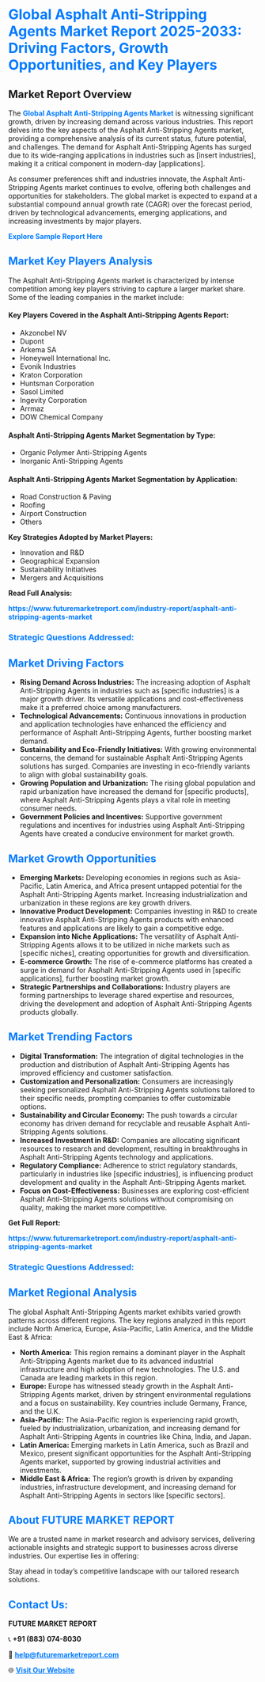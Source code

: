 <h1 style="color: #007BFF;">Global Asphalt Anti-Stripping Agents Market Report 2025-2033: Driving Factors, Growth Opportunities, and Key Players</h1>

<section id="overview">
<h2>Market Report Overview</h2>
<p>The <a href="https://www.futuremarketreport.com/industry-report/asphalt-anti-stripping-agents-market" style="color: #007BFF; text-decoration: none;"><strong>Global Asphalt Anti-Stripping Agents Market</strong></a> is witnessing significant growth, driven by increasing demand across various industries. This report delves into the key aspects of the Asphalt Anti-Stripping Agents market, providing a comprehensive analysis of its current status, future potential, and challenges. The demand for Asphalt Anti-Stripping Agents has surged due to its wide-ranging applications in industries such as [insert industries], making it a critical component in modern-day [applications].</p>
<p>As consumer preferences shift and industries innovate, the Asphalt Anti-Stripping Agents market continues to evolve, offering both challenges and opportunities for stakeholders. The global market is expected to expand at a substantial compound annual growth rate (CAGR) over the forecast period, driven by technological advancements, emerging applications, and increasing investments by major players.</p>
</section>

<section id="overview">
<p><a href="https://www.futuremarketreport.com/request-sample/reportId=96584" style="color: #007BFF; text-decoration: none;"><strong>Explore Sample Report Here</strong></a></p>
</section>

<section id="key-players">
<h2 style="color: #007BFF;">Market Key Players Analysis</h2>
<p>The Asphalt Anti-Stripping Agents market is characterized by intense competition among key players striving to capture a larger market share. Some of the leading companies in the market include:</p>
<h4>Key Players Covered in the Asphalt Anti-Stripping Agents Report:</h4>
<ul><li>Akzonobel NV</li><li>Dupont</li><li>Arkema SA</li><li>Honeywell International Inc.</li><li>Evonik Industries</li><li>Kraton Corporation</li><li>Huntsman Corporation</li><li>Sasol Limited</li><li>Ingevity Corporation</li><li>Arrmaz</li><li>DOW Chemical Company</li></ul>
<h4>Asphalt Anti-Stripping Agents Market Segmentation by Type:</h4>
<ul><li>Organic Polymer Anti-Stripping Agents</li><li>Inorganic Anti-Stripping Agents</li></ul>

<h4>Asphalt Anti-Stripping Agents Market Segmentation by Application:</h4>
<ul><li>Road Construction &amp; Paving</li><li>Roofing</li><li>Airport Construction</li><li>Others</li></ul>
<p><strong>Key Strategies Adopted by Market Players:</strong></p>
<ul>
<li>Innovation and R&D</li>
<li>Geographical Expansion</li>
<li>Sustainability Initiatives</li>
<li>Mergers and Acquisitions</li>
</ul>
</section>

<section>
<p><strong>Read Full Analysis: </strong></p><a href="https://www.futuremarketreport.com/industry-report/asphalt-anti-stripping-agents-market" style="color: #007BFF; text-decoration: none;"><strong>https://www.futuremarketreport.com/industry-report/asphalt-anti-stripping-agents-market</strong></a>
<h3 style="color: #007BFF;">Strategic Questions Addressed:</h3>
</section>

<section id="driving-factors">
<h2 style="color: #007BFF;">Market Driving Factors</h2>
<ul>
<li><strong>Rising Demand Across Industries:</strong> The increasing adoption of Asphalt Anti-Stripping Agents in industries such as [specific industries] is a major growth driver. Its versatile applications and cost-effectiveness make it a preferred choice among manufacturers.</li>
<li><strong>Technological Advancements:</strong> Continuous innovations in production and application technologies have enhanced the efficiency and performance of Asphalt Anti-Stripping Agents, further boosting market demand.</li>
<li><strong>Sustainability and Eco-Friendly Initiatives:</strong> With growing environmental concerns, the demand for sustainable Asphalt Anti-Stripping Agents solutions has surged. Companies are investing in eco-friendly variants to align with global sustainability goals.</li>
<li><strong>Growing Population and Urbanization:</strong> The rising global population and rapid urbanization have increased the demand for [specific products], where Asphalt Anti-Stripping Agents plays a vital role in meeting consumer needs.</li>
<li><strong>Government Policies and Incentives:</strong> Supportive government regulations and incentives for industries using Asphalt Anti-Stripping Agents have created a conducive environment for market growth.</li>
</ul>
</section>

<section id="growth-opportunities">
<h2 style="color: #007BFF;">Market Growth Opportunities</h2>
<ul>
<li><strong>Emerging Markets:</strong> Developing economies in regions such as Asia-Pacific, Latin America, and Africa present untapped potential for the Asphalt Anti-Stripping Agents market. Increasing industrialization and urbanization in these regions are key growth drivers.</li>
<li><strong>Innovative Product Development:</strong> Companies investing in R&D to create innovative Asphalt Anti-Stripping Agents products with enhanced features and applications are likely to gain a competitive edge.</li>
<li><strong>Expansion into Niche Applications:</strong> The versatility of Asphalt Anti-Stripping Agents allows it to be utilized in niche markets such as [specific niches], creating opportunities for growth and diversification.</li>
<li><strong>E-commerce Growth:</strong> The rise of e-commerce platforms has created a surge in demand for Asphalt Anti-Stripping Agents used in [specific applications], further boosting market growth.</li>
<li><strong>Strategic Partnerships and Collaborations:</strong> Industry players are forming partnerships to leverage shared expertise and resources, driving the development and adoption of Asphalt Anti-Stripping Agents products globally.</li>
</ul>
</section>

<section id="trending-factors">
<h2 style="color: #007BFF;">Market Trending Factors</h2>
<ul>
<li><strong>Digital Transformation:</strong> The integration of digital technologies in the production and distribution of Asphalt Anti-Stripping Agents has improved efficiency and customer satisfaction.</li>
<li><strong>Customization and Personalization:</strong> Consumers are increasingly seeking personalized Asphalt Anti-Stripping Agents solutions tailored to their specific needs, prompting companies to offer customizable options.</li>
<li><strong>Sustainability and Circular Economy:</strong> The push towards a circular economy has driven demand for recyclable and reusable Asphalt Anti-Stripping Agents solutions.</li>
<li><strong>Increased Investment in R&D:</strong> Companies are allocating significant resources to research and development, resulting in breakthroughs in Asphalt Anti-Stripping Agents technology and applications.</li>
<li><strong>Regulatory Compliance:</strong> Adherence to strict regulatory standards, particularly in industries like [specific industries], is influencing product development and quality in the Asphalt Anti-Stripping Agents market.</li>
<li><strong>Focus on Cost-Effectiveness:</strong> Businesses are exploring cost-efficient Asphalt Anti-Stripping Agents solutions without compromising on quality, making the market more competitive.</li>
</ul>
</section>

<section>
<p><strong>Get Full Report: </strong></p><a href="https://www.futuremarketreport.com/industry-report/asphalt-anti-stripping-agents-market" style="color: #007BFF; text-decoration: none;"><strong>https://www.futuremarketreport.com/industry-report/asphalt-anti-stripping-agents-market</strong></a>
<h3 style="color: #007BFF;">Strategic Questions Addressed:</h3>
</section>


<section id="regional-analysis">
<h2 style="color: #007BFF;">Market Regional Analysis</h2>
<p>The global Asphalt Anti-Stripping Agents market exhibits varied growth patterns across different regions. The key regions analyzed in this report include North America, Europe, Asia-Pacific, Latin America, and the Middle East & Africa:</p>
<ul>
<li><strong>North America:</strong> This region remains a dominant player in the Asphalt Anti-Stripping Agents market due to its advanced industrial infrastructure and high adoption of new technologies. The U.S. and Canada are leading markets in this region.</li>
<li><strong>Europe:</strong> Europe has witnessed steady growth in the Asphalt Anti-Stripping Agents market, driven by stringent environmental regulations and a focus on sustainability. Key countries include Germany, France, and the U.K.</li>
<li><strong>Asia-Pacific:</strong> The Asia-Pacific region is experiencing rapid growth, fueled by industrialization, urbanization, and increasing demand for Asphalt Anti-Stripping Agents in countries like China, India, and Japan.</li>
<li><strong>Latin America:</strong> Emerging markets in Latin America, such as Brazil and Mexico, present significant opportunities for the Asphalt Anti-Stripping Agents market, supported by growing industrial activities and investments.</li>
<li><strong>Middle East & Africa:</strong> The region’s growth is driven by expanding industries, infrastructure development, and increasing demand for Asphalt Anti-Stripping Agents in sectors like [specific sectors].</li>
</ul>
</section>

<footer>
<h2 style="color: #007BFF;">About FUTURE MARKET REPORT</h2>
<p>We are a trusted name in market research and advisory services, delivering actionable insights and strategic support to businesses across diverse industries. Our expertise lies in offering:</p>

<p>Stay ahead in today’s competitive landscape with our tailored research solutions.</p>

<h2 style="color: #007BFF;">Contact Us:</h2>
<p><strong>FUTURE MARKET REPORT</strong></p>
<p>📞 <strong>+91 (883) 074-8030</strong></p>
<p>📧 <strong><a href="mailto:help@futuremarketreport.com" style="color: #007BFF;">help@futuremarketreport.com</a></strong></p>
<p>🌐 <strong><a href="https://www.futuremarketreport.com/" style="color: #007BFF;">Visit Our Website</a></strong></p>
</footer>